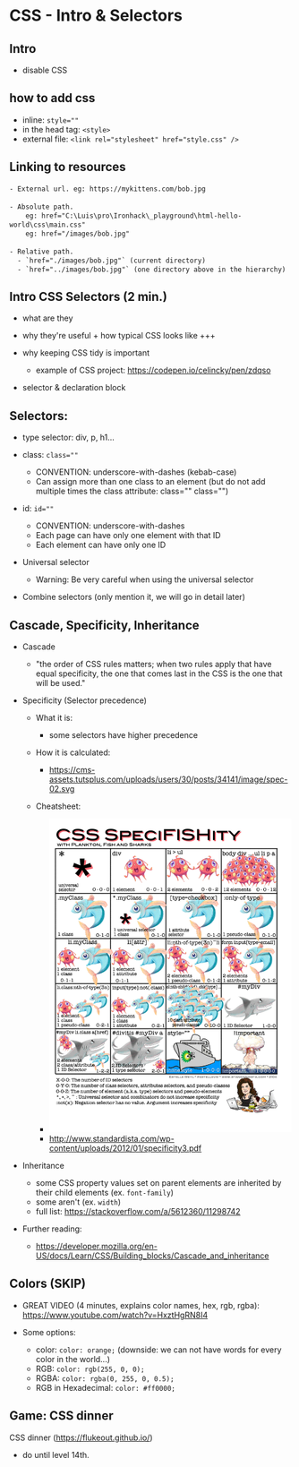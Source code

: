 

# CSS - Intro & Selectors

<!--- 
Status: draft
-->


<!--

Feedback from students:
- Too much information for only one lesson (specially for those who didn't cover this in the prework).
- Make sure to start explaining why CSS + why selectors are useful +  clear examples


Sample code:
- This is the code we ended up with in cohort sept2021: 
  - "./module 1/code-samples/w1d3 - b - CSS - Intro and Selectors/"

-->


## Intro

- disable CSS



## how to add css
  - inline: `style=""`
  - in the head tag: `<style>`
  - external file: `<link rel="stylesheet" href="style.css" />`


## Linking to resources

    - External url. eg: https://mykittens.com/bob.jpg

    - Absolute path. 
        eg: href="C:\Luis\pro\Ironhack\_playground\html-hello-world\css\main.css"
        eg: href="/images/bob.jpg"

    - Relative path. 
      - `href="./images/bob.jpg"` (current directory)
      - `href="../images/bob.jpg"` (one directory above in the hierarchy)



## Intro CSS Selectors (2 min.)
- what are they

- why they're useful + how typical CSS looks like +++

- why keeping CSS tidy is important
  - example of CSS project: https://codepen.io/celincky/pen/zdqso

- selector & declaration block



## Selectors:



- type selector: div, p, h1...

- class: `class=""`
    - CONVENTION: underscore-with-dashes (kebab-case)
    - Can assign more than one class to an element (but do not add multiple times the class attribute: class="" class="") 


- id: `id=""`
  - CONVENTION: underscore-with-dashes
  - Each page can have only one element with that ID
  - Each element can have only one ID


- Universal selector
  - Warning: Be very careful when using the universal selector


- Combine selectors (only mention it, we will go in detail later)



## Cascade, Specificity, Inheritance


<!--

Alternative: watch video together


CSS Specificity explained (13min) (Cascade + Specificity)
https://www.youtube.com/watch?v=c0kfcP_nD9E


-->

- Cascade 
  - "the order of CSS rules matters; when two rules apply that have equal specificity, the one that comes last in the CSS is the one that will be used."


- Specificity (Selector precedence)
  - What it is:
    - some selectors have higher precedence
  - How it is calculated: 
    - https://cms-assets.tutsplus.com/uploads/users/30/posts/34141/image/spec-02.svg
  - Cheatsheet: 
    - ![specifishity](./images/specifishity.png)
    - http://www.standardista.com/wp-content/uploads/2012/01/specificity3.pdf

    <!-- worth to mention: vs code displays speficity when you hover a css selector  -->

- Inheritance
  - some CSS property values set on parent elements are inherited by their child elements (ex. `font-family`)
  - some aren't (ex. `width`)
  - full list: https://stackoverflow.com/a/5612360/11298742


- Further reading:
  - https://developer.mozilla.org/en-US/docs/Learn/CSS/Building_blocks/Cascade_and_inheritance





## Colors (SKIP)

  - GREAT VIDEO (4 minutes, explains color names, hex, rgb, rgba): https://www.youtube.com/watch?v=HxztHgRN8I4

  - Some options:
    - color: `color: orange;` (downside: we can not have words for every color in the world...)
    - RGB: `color: rgb(255, 0, 0);`
    - RGBA: `color: rgba(0, 255, 0, 0.5);`
    - RGB in Hexadecimal: `color: #ff0000;`




## Game: CSS dinner

CSS dinner (https://flukeout.github.io/)
- do until level 14th.


